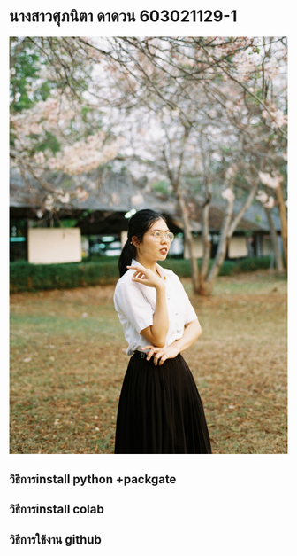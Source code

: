 # นางสาวศุภนิตา   ดาดวน    603021129-1
![nita](000032.JPG)
## วิธีการinstall python +packgate
## วิธีการinstall  colab 
## วิธีการใช้้งาน github
